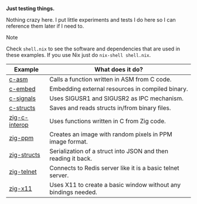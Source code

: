 **Just testing things.**

Nothing crazy here. I put little experiments and tests I do here so I can
reference them later if I need to.

> [!NOTE]  
> Check `shell.nix` to see the software and dependencies that are used
> in these examples. If you use Nix just do `nix-shell shell.nix`.

| Example                          | What does it do?                                               |
|----------------------------------|----------------------------------------------------------------|
| [c-asm](./c-asm)                 | Calls a function written in ASM from C code.                   |
| [c-embed](./c-embed)             | Embedding external resources in compiled binary.               |
| [c-signals](./c-signals)         | Uses SIGUSR1 and SIGUSR2 as IPC mechanism.                     |
| [c-structs](./c-structs)         | Saves and reads structs in/from binary files.                  |
| [zig-c-interop](./zig-c-interop) | Uses functions written in C from Zig code.                     |
| [zig-ppm](./zig-ppm)             | Creates an image with random pixels in PPM image format.       |
| [zig-structs](./zig-structs)     | Serialization of a struct into JSON and then reading it back.  |
| [zig-telnet](./zig-telnet)       | Connects to Redis server like it is a basic telnet server.     |
| [zig-x11](./zig-x11)             | Uses X11 to create a basic window without any bindings needed. |
